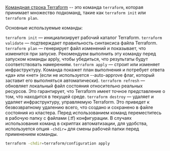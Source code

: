 [Командная строка Terraform](https://www.terraform.io/cli/commands) -- это команда `terraform`, которая принимает множество подкоманд, такие как `terraform init` или `terraform plan`.

Основные используемые команды:

`terraform init` — инициализирует рабочий каталог Terraform.
`terraform validate` — подтверждает правильность синтаксиса файла Terraform.
`terraform plan` — генерирует файл изменений и показывает, что изменится при запуске. Рекомендуем выполнить эту команду перед запуском команды apply, чтобы убедиться, что результаты будут соответствовать намерениям.
`terraform apply` — строит или изменяет инфраструктуру. Команда покажет план выполнения и потребует ответа «да» или «нет» (если не используется --auto-approve флаг, который заставит его выполняться автоматически).
`terraform refresh` — обновляет локальный файл состояния относительно реальных ресурсов. Это гарантирует, что Terraform имеет точное представление о том, что находится в текущей среде.
`terraform destroy` — удаляет и удаляет инфраструктуру, управляемую Terraform. Это приведет к безвозвратному удалению всего, что создано и сохранено в файле состояния из кластера.
Перед использованием команд переместитесь в рабочую папку с файлами (.tf) конфигурации.
В случаях использования команд в скриптах автоматизации, для удобства, используется опция `-chdir=` для смены рабочей папки перед применением команды.

``` bash
terraform -chdir=terraform/configuration apply
```